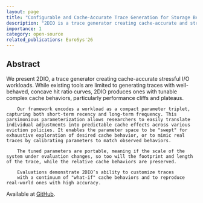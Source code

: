 ```yaml
---
layout: page
title: "Configurable and Cache-Accurate Trace Generation for Storage Benchmarking"
description: "2DIO is a trace generator creating cache-accurate and stressful I/O workloads. While existing tools are limited to generating traces with well-behaved, concave hit ratio curves, 2DIO produces ones with tunable complex cache behaviors, particularly performance cliffs and plateaus." 
importance: 1
category: open-source
related_publications: EuroSys'26
---
```


## Abstract
We present 2DIO, a trace generator creating cache-accurate
        stressful I/O workloads. While existing tools are limited to
        generating traces with well-behaved, concave hit ratio curves,
        2DIO produces ones with tunable complex cache behaviors,
        particularly performance cliffs and plateaus.
        
        Our framework encodes a workload as a compact parameter triplet, capturing both short-term recency and long-term frequency. This parsimonious parameterization allows researchers to easily translate individual adjustments into predictable cache effects across various eviction policies. It enables the parameter space to be "swept" for exhaustive exploration of desired cache behavior, or to mimic real traces by calibrating parameters to match observed behaviors. 

        The tuned parameters are portable, meaning if the scale of the system under evaluation changes, so too will the footprint and length of the trace, while the relative cache behaviors are preserved.
        
        Evaluations demonstrate 2DIO’s ability to customize traces
        with a continuum of "what-if" cache behaviors and to reproduce real-world ones with high accuracy.

Available at [GitHub](https://github.com/Effygal/trace-gen).